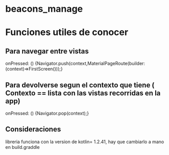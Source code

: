 # beacons_manage

# Funciones utiles de conocer

## Para navegar entre vistas
onPressed: () {Navigator.push(context,MaterialPageRoute(builder: (context)=>FirstScreen()));}

## Para devolverse segun el contexto que tiene ( Contexto == lista con las vistas recorridas en la app)
onPressed: () {Navigator.pop(context);}


## Consideraciones
libreria funciona con la version de kotlin= 1.2.41, hay que cambiarlo a mano en build.graddle